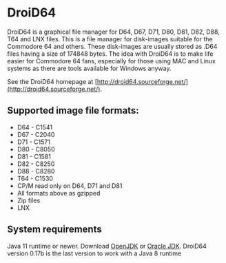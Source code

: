 # DroiD64

DroiD64 is a graphical file manager for D64, D67, D71, D80, D81, D82, D88, T64 and LNX files.
This is a file manager for disk-images suitable for the Commodore 64 and others.
These disk-images are usually stored as .D64 files having a size of 174848 bytes.
The idea with DroiD64 is to make life easier for Commodore 64 fans, especially for those using MAC and Linux systems as there are tools available for Windows anyway.

See the DroiD64 homepage at [http://droid64.sourceforge.net/](http://droid64.sourceforge.net/).

## Supported image file formats:

- D64 - C1541
- D67 - C2040
- D71 - C1571
- D80 - C8050
- D81 - C1581
- D82 - C8250
- D88 - C8280
- T64 - C1530
- CP/M read only on D64, D71 and D81
- All formats above as gzipped
- Zip files
- LNX

## System requirements

Java 11 runtime or newer. Download [OpenJDK](http://adoptopenjdk.net/) or [Oracle JDK](http://java.oracle.com).
DroiD64 version 0.17b is the last version to work with a Java 8 runtime


